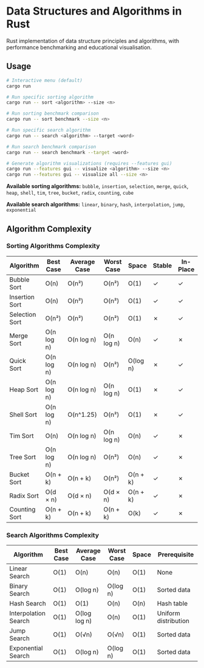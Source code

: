 # Data Structures and Algorithms in Rust

Rust implementation of data structure principles and algorithms, with performance benchmarking and educational visualisation.

## Usage

```bash
# Interactive menu (default)
cargo run

# Run specific sorting algorithm
cargo run -- sort <algorithm> --size <n>

# Run sorting benchmark comparison
cargo run -- sort benchmark --size <n>

# Run specific search algorithm  
cargo run -- search <algorithm> --target <word>

# Run search benchmark comparison
cargo run -- search benchmark --target <word>

# Generate algorithm visualizations (requires --features gui)
cargo run --features gui -- visualize <algorithm> --size <n>
cargo run --features gui -- visualize all --size <n>
```

**Available sorting algorithms:**
`bubble`, `insertion`, `selection`, `merge`, `quick`, `heap`, `shell`, `tim`, `tree`, `bucket`, `radix`, `counting`, `cube`

**Available search algorithms:**
`linear`, `binary`, `hash`, `interpolation`, `jump`, `exponential`

## Algorithm Complexity

### Sorting Algorithms Complexity
| Algorithm | Best Case | Average Case | Worst Case | Space | Stable | In-Place |
|-----------|-----------|--------------|------------|-------|--------|----------|
| Bubble Sort | O(n) | O(n²) | O(n²) | O(1) | ✓ | ✓ |
| Insertion Sort | O(n) | O(n²) | O(n²) | O(1) | ✓ | ✓ |
| Selection Sort | O(n²) | O(n²) | O(n²) | O(1) | ✗ | ✓ |
| Merge Sort | O(n log n) | O(n log n) | O(n log n) | O(n) | ✓ | ✗ |
| Quick Sort | O(n log n) | O(n log n) | O(n²) | O(log n) | ✗ | ✓ |
| Heap Sort | O(n log n) | O(n log n) | O(n log n) | O(1) | ✗ | ✓ |
| Shell Sort | O(n log n) | O(n^1.25) | O(n²) | O(1) | ✗ | ✓ |
| Tim Sort | O(n) | O(n log n) | O(n log n) | O(n) | ✓ | ✗ |
| Tree Sort | O(n log n) | O(n log n) | O(n²) | O(n) | ✓ | ✗ |
| Bucket Sort | O(n + k) | O(n + k) | O(n²) | O(n + k) | ✓ | ✗ |
| Radix Sort | O(d × n) | O(d × n) | O(d × n) | O(n + k) | ✓ | ✗ |
| Counting Sort | O(n + k) | O(n + k) | O(n + k) | O(k) | ✓ | ✗ |

### Search Algorithms Complexity
| Algorithm | Best Case | Average Case | Worst Case | Space | Prerequisite |
|-----------|-----------|--------------|------------|-------|--------------|
| Linear Search | O(1) | O(n) | O(n) | O(1) | None |
| Binary Search | O(1) | O(log n) | O(log n) | O(1) | Sorted data |
| Hash Search | O(1) | O(1) | O(n) | O(n) | Hash table |
| Interpolation Search | O(1) | O(log log n) | O(n) | O(1) | Uniform distribution |
| Jump Search | O(1) | O(√n) | O(√n) | O(1) | Sorted data |
| Exponential Search | O(1) | O(log n) | O(log n) | O(1) | Sorted data |